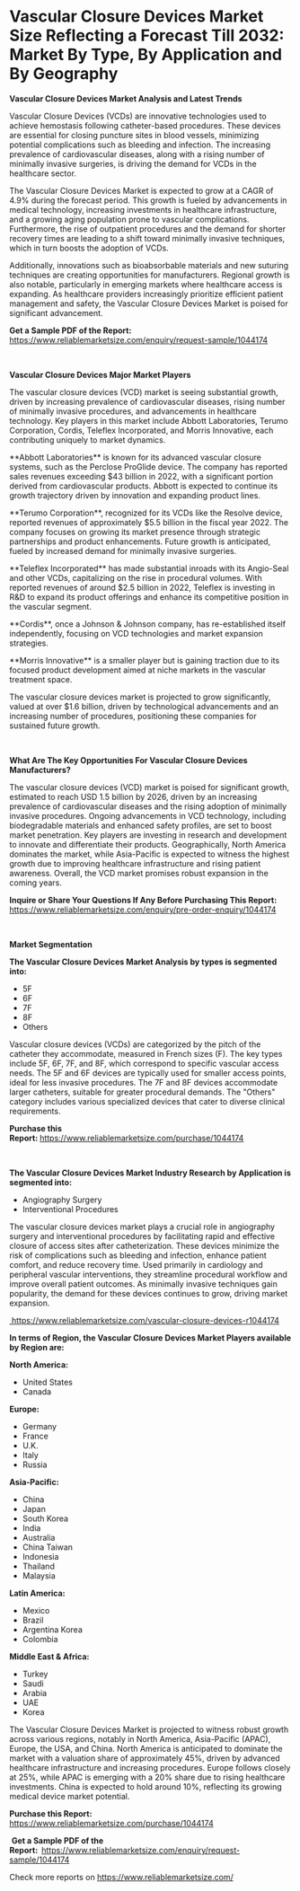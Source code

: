 <p><h1>Vascular Closure Devices Market Size Reflecting a Forecast Till 2032: Market By Type, By Application and By Geography</h1></p><p><strong>Vascular Closure Devices Market Analysis and Latest Trends</strong></p>
<p><p>Vascular Closure Devices (VCDs) are innovative technologies used to achieve hemostasis following catheter-based procedures. These devices are essential for closing puncture sites in blood vessels, minimizing potential complications such as bleeding and infection. The increasing prevalence of cardiovascular diseases, along with a rising number of minimally invasive surgeries, is driving the demand for VCDs in the healthcare sector. </p><p>The Vascular Closure Devices Market is expected to grow at a CAGR of 4.9% during the forecast period. This growth is fueled by advancements in medical technology, increasing investments in healthcare infrastructure, and a growing aging population prone to vascular complications. Furthermore, the rise of outpatient procedures and the demand for shorter recovery times are leading to a shift toward minimally invasive techniques, which in turn boosts the adoption of VCDs.</p><p>Additionally, innovations such as bioabsorbable materials and new suturing techniques are creating opportunities for manufacturers. Regional growth is also notable, particularly in emerging markets where healthcare access is expanding. As healthcare providers increasingly prioritize efficient patient management and safety, the Vascular Closure Devices Market is poised for significant advancement.</p></p>
<p><strong>Get a Sample PDF of the Report:&nbsp;</strong> <a href="https://www.reliablemarketsize.com/enquiry/request-sample/1044174?utm_campaign=2941&utm_medium=2&utm_source=Github&utm_content=ia&utm_term=03032025&utm_id=vascular-closure-devices">https://www.reliablemarketsize.com/enquiry/request-sample/1044174</a></p>
<p>&nbsp;</p>
<p><strong>Vascular Closure Devices Major Market Players</strong></p>
<p><p>The vascular closure devices (VCD) market is seeing substantial growth, driven by increasing prevalence of cardiovascular diseases, rising number of minimally invasive procedures, and advancements in healthcare technology. Key players in this market include Abbott Laboratories, Terumo Corporation, Cordis, Teleflex Incorporated, and Morris Innovative, each contributing uniquely to market dynamics.</p><p>**Abbott Laboratories** is known for its advanced vascular closure systems, such as the Perclose ProGlide device. The company has reported sales revenues exceeding $43 billion in 2022, with a significant portion derived from cardiovascular products. Abbott is expected to continue its growth trajectory driven by innovation and expanding product lines.</p><p>**Terumo Corporation**, recognized for its VCDs like the Resolve device, reported revenues of approximately $5.5 billion in the fiscal year 2022. The company focuses on growing its market presence through strategic partnerships and product enhancements. Future growth is anticipated, fueled by increased demand for minimally invasive surgeries.</p><p>**Teleflex Incorporated** has made substantial inroads with its Angio-Seal and other VCDs, capitalizing on the rise in procedural volumes. With reported revenues of around $2.5 billion in 2022, Teleflex is investing in R&D to expand its product offerings and enhance its competitive position in the vascular segment.</p><p>**Cordis**, once a Johnson & Johnson company, has re-established itself independently, focusing on VCD technologies and market expansion strategies. </p><p>**Morris Innovative** is a smaller player but is gaining traction due to its focused product development aimed at niche markets in the vascular treatment space.</p><p>The vascular closure devices market is projected to grow significantly, valued at over $1.6 billion, driven by technological advancements and an increasing number of procedures, positioning these companies for sustained future growth.</p></p>
<p>&nbsp;</p>
<p><strong>What Are The Key Opportunities For Vascular Closure Devices Manufacturers?</strong></p>
<p><p>The vascular closure devices (VCD) market is poised for significant growth, estimated to reach USD 1.5 billion by 2026, driven by an increasing prevalence of cardiovascular diseases and the rising adoption of minimally invasive procedures. Ongoing advancements in VCD technology, including biodegradable materials and enhanced safety profiles, are set to boost market penetration. Key players are investing in research and development to innovate and differentiate their products. Geographically, North America dominates the market, while Asia-Pacific is expected to witness the highest growth due to improving healthcare infrastructure and rising patient awareness. Overall, the VCD market promises robust expansion in the coming years.</p></p>
<p><strong>Inquire or Share Your Questions If Any Before Purchasing This Report:</strong> <a href="https://www.reliablemarketsize.com/enquiry/pre-order-enquiry/1044174?utm_campaign=2941&utm_medium=2&utm_source=Github&utm_content=ia&utm_term=03032025&utm_id=vascular-closure-devices">https://www.reliablemarketsize.com/enquiry/pre-order-enquiry/1044174</a></p>
<p>&nbsp;</p>
<p><strong>Market Segmentation</strong></p>
<p><strong>The Vascular Closure Devices Market Analysis by types is segmented into:</strong></p>
<p><ul><li>5F</li><li>6F</li><li>7F</li><li>8F</li><li>Others</li></ul></p>
<p><p>Vascular closure devices (VCDs) are categorized by the pitch of the catheter they accommodate, measured in French sizes (F). The key types include 5F, 6F, 7F, and 8F, which correspond to specific vascular access needs. The 5F and 6F devices are typically used for smaller access points, ideal for less invasive procedures. The 7F and 8F devices accommodate larger catheters, suitable for greater procedural demands. The "Others" category includes various specialized devices that cater to diverse clinical requirements.</p></p>
<p><strong>Purchase this Report:&nbsp;</strong><a href="https://www.reliablemarketsize.com/purchase/1044174?utm_campaign=2941&utm_medium=2&utm_source=Github&utm_content=ia&utm_term=03032025&utm_id=vascular-closure-devices">https://www.reliablemarketsize.com/purchase/1044174</a></p>
<p>&nbsp;</p>
<p><strong>The Vascular Closure Devices Market Industry Research by Application is segmented into:</strong></p>
<p><ul><li>Angiography Surgery</li><li>Interventional Procedures</li></ul></p>
<p><p>The vascular closure devices market plays a crucial role in angiography surgery and interventional procedures by facilitating rapid and effective closure of access sites after catheterization. These devices minimize the risk of complications such as bleeding and infection, enhance patient comfort, and reduce recovery time. Used primarily in cardiology and peripheral vascular interventions, they streamline procedural workflow and improve overall patient outcomes. As minimally invasive techniques gain popularity, the demand for these devices continues to grow, driving market expansion.</p></p>
<p><a href="https://www.reliablemarketsize.com/vascular-closure-devices-r1044174?utm_campaign=2941&utm_medium=2&utm_source=Github&utm_content=ia&utm_term=03032025&utm_id=vascular-closure-devices">&nbsp;https://www.reliablemarketsize.com/vascular-closure-devices-r1044174</a></p>
<p><strong>In terms of Region, the Vascular Closure Devices Market Players available by Region are:</strong></p>
<p>
    <p> <strong> North America: </strong>
        <ul>
            <li>United States</li>
            <li>Canada</li>
        </ul>
        </p> 
    <p> <strong> Europe: </strong>
        <ul>
            <li>Germany</li>
            <li>France</li>
            <li>U.K.</li>
            <li>Italy</li>
            <li>Russia</li>
        </ul>
        </p> 
    <p> <strong> Asia-Pacific: </strong>
        <ul>
            <li>China</li>
            <li>Japan</li>
            <li>South Korea</li>
            <li>India</li>
            <li>Australia</li>
            <li>China Taiwan</li>
            <li>Indonesia</li>
            <li>Thailand</li>
            <li>Malaysia</li>
        </ul>
        </p> 
    <p> <strong> Latin America: </strong>
        <ul>
            <li>Mexico</li>
            <li>Brazil</li>
            <li>Argentina Korea</li>
            <li>Colombia</li>
        </ul>
        </p> 
    <p> <strong> Middle East & Africa: </strong>
        <ul>
            <li>Turkey</li>
            <li>Saudi</li>
            <li>Arabia</li>
            <li>UAE</li>
            <li>Korea</li>
        </ul>
    </p>
    </p>
<p><p>The Vascular Closure Devices Market is projected to witness robust growth across various regions, notably in North America, Asia-Pacific (APAC), Europe, the USA, and China. North America is anticipated to dominate the market with a valuation share of approximately 45%, driven by advanced healthcare infrastructure and increasing procedures. Europe follows closely at 25%, while APAC is emerging with a 20% share due to rising healthcare investments. China is expected to hold around 10%, reflecting its growing medical device market potential.</p></p>
<p><strong>Purchase this Report: </strong><a href="https://www.reliablemarketsize.com/purchase/1044174?utm_campaign=2941&utm_medium=2&utm_source=Github&utm_content=ia&utm_term=03032025&utm_id=vascular-closure-devices">https://www.reliablemarketsize.com/purchase/1044174</a></p>
<p>&nbsp;<strong>Get a Sample PDF of the Report:&nbsp;&nbsp;</strong><a href="https://www.reliablemarketsize.com/enquiry/request-sample/1044174?utm_campaign=2941&utm_medium=2&utm_source=Github&utm_content=ia&utm_term=03032025&utm_id=vascular-closure-devices">https://www.reliablemarketsize.com/enquiry/request-sample/1044174</a></p>
<p><strong></strong></p>
<p>Check more reports on <a href="https://www.reliablemarketsize.com/?utm_campaign=2941&utm_medium=2&utm_source=Github&utm_content=ia&utm_term=03032025&utm_id=vascular-closure-devices">https://www.reliablemarketsize.com/</a></p>